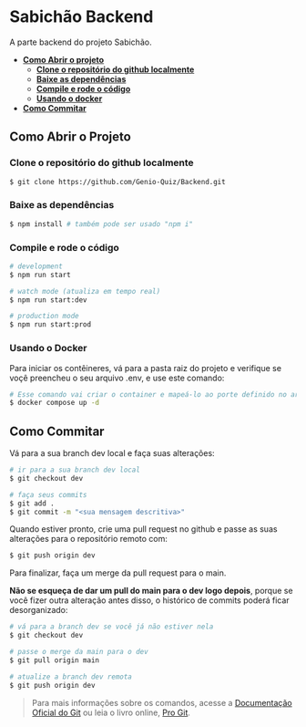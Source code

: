# Sabichão Backend

A parte backend do projeto Sabichão.

- [**Como Abrir o projeto**](#como-abrir-o-projeto)
  - [**Clone o repositório do github localmente**](#clone-o-repositório-do-github-localmente)
  - [**Baixe as dependências**](#baixe-as-dependências)
  - [**Compile e rode o código**](#compile-e-rode-o-código)
  - [**Usando o docker**](#usando-o-docker)
- [**Como Commitar**](#como-commitar)

## Como Abrir o Projeto

### Clone o repositório do github localmente

```bash
$ git clone https://github.com/Genio-Quiz/Backend.git
```

### Baixe as dependências

```bash
$ npm install # também pode ser usado "npm i"
```

### Compile e rode o código

```bash
# development
$ npm run start

# watch mode (atualiza em tempo real)
$ npm run start:dev

# production mode
$ npm run start:prod
```

### Usando o Docker

Para iniciar os contêineres, vá para a pasta raiz do projeto e verifique se voçê preencheu o seu arquivo .env, e use este comando:

```bash
# Esse comando vai criar o container e mapeá-lo ao porte definido no arquivo .env
$ docker compose up -d
```

## Como Commitar

Vá para a sua branch dev local e faça suas alterações:

```bash
# ir para a sua branch dev local
$ git checkout dev

# faça seus commits
$ git add .
$ git commit -m "<sua mensagem descritiva>"
```

Quando estiver pronto, crie uma pull request no github e passe as suas alterações para o repositório remoto com:

```bash
$ git push origin dev
```

Para finalizar, faça um merge da pull request para o main.

**Não se esqueça de dar um pull do main para o dev logo depois**, porque se você fizer outra alteração antes disso, o histórico de commits poderá ficar desorganizado:

```bash
# vá para a branch dev se você já não estiver nela
$ git checkout dev

# passe o merge da main para o dev
$ git pull origin main

# atualize a branch dev remota
$ git push origin dev
```

> Para mais informações sobre os comandos, acesse a [Documentação Oficial do Git](https://git-scm.com/docs) ou leia o livro online, [Pro Git](https://git-scm.com/book/en/v2).

